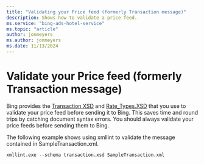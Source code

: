 ```yaml
---
title: "Validating your Price feed (formerly Transaction message)"
description: Shows how to validate a price feed.
ms.service: "bing-ads-hotel-service"
ms.topic: "article"
author: jonmeyers
ms.author: jonmeyers
ms.date: 11/13/2024
---
```


# Validate your Price feed (formerly Transaction message)

Bing provides the [Transaction XSD](https://bhacstatic.blob.core.windows.net/schemas/transaction.xsd) and [Rate_Types.XSD](https://bhacstatic.blob.core.windows.net/schemas/rate_types.xsd) that you use to validate your price feed before sending it to Bing. This saves time and round trips by catching document syntax errors. You should always validate your price feeds before sending them to Bing.

The following example shows using xmllint to validate the message contained in SampleTransaction.xml.

```
xmllint.exe --schema transaction.xsd SampleTransaction.xml
```
